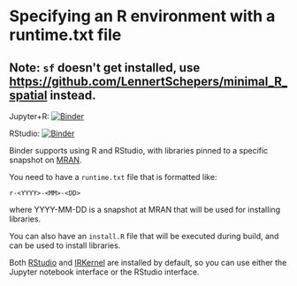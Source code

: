 # Specifying an R environment with a runtime.txt file



## Note: `sf` doesn't get installed, use https://github.com/LennertSchepers/minimal_R_spatial instead.

Jupyter+R: [![Binder](http://mybinder.org/badge.svg)](http://beta.mybinder.org/v2/gh/LennertSchepers/r/master?filepath=index.ipynb)

RStudio: [![Binder](http://mybinder.org/badge.svg)](http://beta.mybinder.org/v2/gh/LennertSchepers/r/master?urlpath=rstudio)


Binder supports using R and RStudio, with libraries pinned to a specific
snapshot on [MRAN](https://mran.microsoft.com/documents/rro/reproducibility).

You need to have a `runtime.txt` file that is formatted like:

```
r-<YYYY>-<MM>-<DD>
```

where YYYY-MM-DD is a snapshot at MRAN that will be used for installing
libraries.

You can also have an `install.R` file that will be executed during build,
and can be used to install libraries.

Both [RStudio](https://www.rstudio.com/) and [IRKernel](https://irkernel.github.io/)
are installed by default, so you can use either the Jupyter notebook interface or
the RStudio interface.


